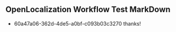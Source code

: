 ## OpenLocalization Workflow Test MarkDown
* 60a47a06-362d-4de5-a0bf-c093b03c3270 thanks!

<!--HONumber=Aug16_HO4-->


